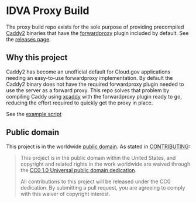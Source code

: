 # IDVA Proxy Build
The proxy build repo exists for the sole purpose of providing precompiled
[Caddy2](https://caddyserver.com/v2) binaries that have the 
[forwardproxy](https://github.com/caddyserver/forwardproxy/tree/caddy2) plugin
included by default. See the [releases page](https://github.com/18F/identity-idva-proxy-build/releases).

## Why this project
Caddy2 has become an unofficial default for Cloud.gov applications needing an
easy-to-use forwardproxy implementation. By default the Caddy2 binary does not
have the required forwardproxy plugin needed to use the server as a forward
proxy. This repo solves that problem by compiling Caddy using
[xcaddy](https://github.com/caddyserver/xcaddy) with the forwardproxy plugin
ready to go, reducing the effort required to quickly get the proxy in place.

See the [example script](install_caddy_example.sh)

## Public domain

This project is in the worldwide [public domain](LICENSE.md). As stated in
[CONTRIBUTING](CONTRIBUTING.md):

> This project is in the public domain within the United States, and copyright
and related rights in the work worldwide are waived through the
[CC0 1.0 Universal public domain dedication](https://creativecommons.org/publicdomain/zero/1.0/).
>
> All contributions to this project will be released under the CC0 dedication.
By submitting a pull request, you are agreeing to comply with this waiver of
copyright interest.
